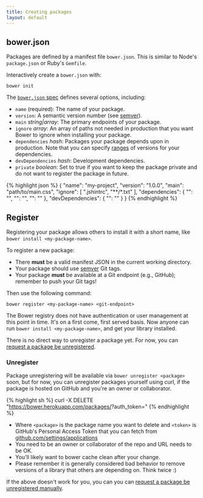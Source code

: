 ```yaml
---
title: Creating packages
layout: default
---
```


## bower.json

Packages are defined by a manifest file `bower.json`. This is similar to Node's `package.json` or Ruby's `Gemfile`.

Interactively create a `bower.json` with:

    bower init

The [`bower.json` spec](https://github.com/bower/bower.json-spec) defines several options, including:

* `name` (required): The name of your package.
* `version`: A semantic version number (see [semver](http://semver.org/)).
* `main` _string|array_: The primary endpoints of your package.
* `ignore` _array_: An array of paths not needed in production that you want
  Bower to ignore when installing your package.
* `dependencies` _hash_: Packages your package depends upon in production.
  Note that you can specify [ranges](https://github.com/isaacs/node-semver#ranges)
  of versions for your dependencies.
* `devDependencies` _hash_: Development dependencies.
* `private` _boolean_: Set to true if you want to keep the package private and
  do not want to register the package in future.

{% highlight json %}
{
  "name": "my-project",
  "version": "1.0.0",
  "main": "path/to/main.css",
  "ignore": [
    ".jshintrc",
    "**/*.txt"
  ],
  "dependencies": {
    "<name>": "<version>",
    "<name>": "<folder>",
    "<name>": "<package>"
  },
  "devDependencies": {
    "<test-framework-name>": "<version>"
  }
}
{% endhighlight %}


## Register

Registering your package allows others to install it with a short name, like `bower install <my-package-name>`.

    

To register a new package:

* There **must** be a valid manifest JSON in the current working directory.
* Your package should use [semver](http://semver.org/) Git tags.
* Your package **must** be available at a Git endpoint (e.g., GitHub); remember to push your Git tags!

Then use the following command:

    bower register <my-package-name> <git-endpoint>

The Bower registry does not have authentication or user management at this point in time. It's on a first come, first served basis. Now anyone can run `bower install <my-package-name>`, and get your library installed.

There is no direct way to unregister a package yet. For now, you can [request a package be unregistered](https://github.com/bower/bower/issues/120).

### Unregister

Package unregistering will be available via `bower unregister <package>` soon, but for now, you can unregister packages yourself using curl, if the package is hosted on GitHub and you're an owner or collaborator.

{% highlight sh %}
curl -X DELETE "https://bower.herokuapp.com/packages/<package>?auth_token=<token>"
{% endhighlight %}

* Where `<package>` is the package name you want to delete and `<token>` is GitHub's Personal Access Token that you can fetch from  [github.com/settings/applications](https://github.com/settings/applications)
* You need to be an owner or collaborator of the repo and URL needs to be OK.
* You'll likely want to bower cache clean after your change.
* Please remember it is generally considered bad behavior to remove versions of a library that others are depending on. Think twice :)

If the above doesn't work for you, you can you can [request a package be unregistered manually](https://github.com/bower/bower/issues/120).
